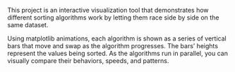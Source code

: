 This project is an interactive visualization tool that demonstrates how different sorting algorithms work by letting them race side by side on the same dataset.

Using matplotlib animations, each algorithm is shown as a series of vertical bars that move and swap as the algorithm progresses. The bars’ heights represent the values being sorted. As the algorithms run in parallel, you can visually compare their behaviors, speeds, and patterns.
